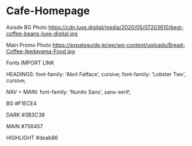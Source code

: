 # Cafe-Homepage

Asisde BG Photo
https://cdn.luxe.digital/media/2020/05/07203610/best-coffee-beans-luxe-digital.jpg

Main Promo Photo
https://expatsguide.jp/wp/wp-content/uploads/Bread-Coffee-Ikedayama-Food.jpg

Fonts
IMPORT LINK
<style>
@import url('https://fonts.googleapis.com/css2?family=Abril+Fatface&family=Lobster+Two&family=Nunito+Sans:wght@300;600&display=swap');
</style>

HEADINGS:
font-family: 'Abril Fatface', cursive;
font-family: 'Lobster Two', cursive;

NAV + MAIN: 
font-family: 'Nunito Sans', sans-serif;

BG
#F1ECE4

DARK
#3B3C38

MAIN
#756457

HIGHLIGHT
#deab86
